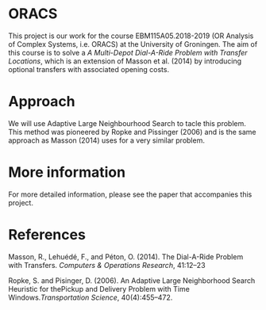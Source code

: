 # ORACS
This project is our work for the course EBM115A05.2018-2019 (OR Analysis of Complex Systems, i.e. ORACS) at the University of Groningen. The aim of this course is to solve a *A Multi-Depot Dial-A-Ride Problem with Transfer Locations*, which is an extension of Masson et al. (2014) by introducing optional transfers with associated opening costs. 

# Approach
We will use Adaptive Large Neighbourhood Search to tacle this problem. This method was pioneered by Ropke and Pissinger (2006) and is the same approach as Masson (2014) uses for a very similar problem. 

# More information
For more detailed information, please see the paper that accompanies this project.

# References
Masson,  R.,  Lehuédé,  F.,  and  Péton,  O.  (2014).   The Dial-A-Ride Problem with Transfers. *Computers & Operations Research*, 41:12–23

Ropke, S. and Pisinger, D. (2006).  An Adaptive Large Neighborhood Search Heuristic for thePickup and Delivery Problem with Time Windows.*Transportation Science*, 40(4):455–472.
